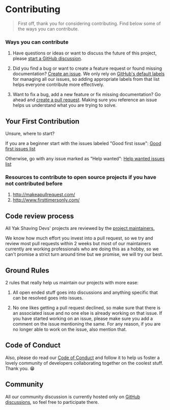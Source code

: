 # Contributing

>First off, thank you for considering contributing. Find below some of the ways you can contribute.

### Ways you can contribute

1. Have questions or ideas or want to discuss the future of this project, please [start a GitHub discussion](https://github.com/yakshavingdevs/datadance/discussions/new/choose).

2. Did you find a bug or want to create a feature request or found missing documentation? [Create an issue](https://github.com/yakshavingdevs/datadance/issues/new). We only rely on [GitHub's default labels](https://docs.github.com/en/issues/using-labels-and-milestones-to-track-work/managing-labels#about-default-labels) for managing all our issues, so adding appropriate labels from that list helps everyone contribute more effectively.

3. Want to fix a bug, add a new feature or fix missing documentation? Go ahead and [create a pull request](https://github.com/yakshavingdevs/datadance/compare). Making sure you reference an issue helps us understand what you are trying to solve.

## Your First Contribution

Unsure, where to start?

If you are a beginner start with the issues labeled "Good first issue": [Good first issues list](https://github.com/yakshavingdevs/datadance/labels/good%20first%20issue)

Otherwise, go with any issue marked as "Help wanted": [Help wanted issues list](https://github.com/yakshavingdevs/datadance/labels/help%20wanted)

### Resources to contribute to open source projects if you have not contributed before

1. http://makeapullrequest.com/
2. http://www.firsttimersonly.com/

## Code review process

All Yak Shaving Devs' projects are reviewed by the [project maintainers.](https://github.com/orgs/yakshavingdevs/people)

We know how much effort you invest into a pull request, so we try and review most pull requests within 2 weeks but most of our maintainers currently are working professionals who are doing this as a hobby, so we can't promise a strict turn around time but we promise, we will try our best.

## Ground Rules

2 rules that really help us maintain our projects with more ease:

1. All open ended stuff goes into discussions and anything specific that can be resolved goes into issues.

2. No one likes getting a pull request declined, so make sure that there is an associated issue and no one else is already working on that issue. If you have started working on an issue, please make sure you add a comment on the issue mentioning the same. For any reason, if you are no longer able to work on the issue, also mention that.

## Code of Conduct

Also, please do read our [Code of Conduct](/CODE_OF_CONDUCT.md) and follow it to help us foster a lovely community of developers collaborating together on the coolest stuff. Thank you. 😁

## Community

All our community discussion is currently hosted only on [GitHub discussions](https://github.com/yakshavingdevs/datadance/discussions/new/choose), so feel free to participate there.